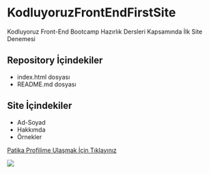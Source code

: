 # KodluyoruzFrontEndFirstSite

Kodluyoruz Front-End Bootcamp Hazırlık Dersleri Kapsamında İlk Site Denemesi

## Repository İçindekiler
- index.html dosyası
- README.md dosyası

## Site İçindekiler
- Ad-Soyad
- Hakkımda 
- Örnekler

[Patika Profilime Ulaşmak İçin Tıklayınız](https://app.patika.dev/edamiaj)

![](https://miro.medium.com/max/3150/2*TZeK0kyHTRHVv3gUi8BtQg.png)